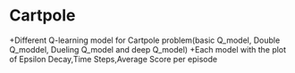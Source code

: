 # Cartpole
+Different Q-learning model for Cartpole problem(basic Q_model, Double Q_moddel, Dueling Q_model and deep Q_model)
+Each model with the plot of Epsilon Decay,Time Steps,Average Score per episode
